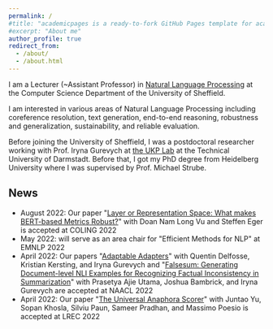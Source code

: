 ```yaml
---
permalink: /
#title: "academicpages is a ready-to-fork GitHub Pages template for academic personal websites"
#excerpt: "About me"
author_profile: true
redirect_from: 
  - /about/
  - /about.html
---
```


I am a Lecturer (~Assistant Professor) in [Natural Language Processing](https://www.sheffield.ac.uk/dcs/research/groups/natural-language-processing) at the Computer Science Department of the University of Sheffield.

I am interested in various areas of Natural Language Processing including coreference resolution, text generation, end-to-end reasoning, robustness and generalization, sustainability, and reliable evaluation. 

Before joining the University of Sheffield, I was a postdoctoral researcher working with Prof. Iryna Gurevych at [the UKP Lab](https://www.informatik.tu-darmstadt.de/ukp/ukp_home/index.en.jsp) at the Technical University of Darmstadt. Before that, I got my PhD degree from Heidelberg University where I was supervised by Prof. Michael Strube.



News
------
- August   2022: Our paper "[Layer or Representation Space: What makes BERT-based Metrics Robust?](https://arxiv.org/abs/2209.02317v1)" with Doan Nam Long Vu and Steffen Eger is accepted at COLING 2022
- May      2022: will serve as an area chair for "Efficient Methods for NLP" at EMNLP 2022
- April    2022: Our papers "[Adaptable Adapters](https://arxiv.org/abs/2205.01549)" with Quentin Delfosse, Kristian Kersting, and Iryna Gurevych and "[Falsesum: Generating Document-level NLI Examples for Recognizing Factual Inconsistency in Summarization](https://arxiv.org/abs/2205.06009)" with Prasetya Ajie Utama, Joshua Bambrick, and Iryna Gurevych are accepted at NAACL 2022
- April    2022: Our paper "[The Universal Anaphora Scorer](https://github.com/juntaoy/universal-anaphora-scorer)" with Juntao Yu, Sopan Khosla, Silviu Paun, Sameer Pradhan, and Massimo Poesio is accepted at LREC 2022
